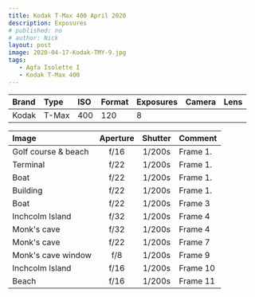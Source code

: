 ```yaml
---
title: Kodak T-Max 400 April 2020
description: Exposures
# published: no
# author: Nick
layout: post
image: 2020-04-17-Kodak-TMY-9.jpg
tags:
   - Agfa Isolette I
   - Kodak T-Max 400
---
```


Brand|Type|ISO|Format|Exposures|Camera|Lens
:----|:---|:--|:-----|:--------|:-----|:----
Kodak|T-Max|400|120|8

Image|Aperture|Shutter|Comment
:----|:------:|:----:|:------
Golf course & beach|f/16|1/200s|Frame 1.
Terminal|f/22|1/200s|Frame 1.
Boat|f/22|1/200s|Frame 1.
Building|f/22|1/200s|Frame 1.
Boat|f/22|1/200s|Frame 3
Inchcolm Island|f/32|1/200s|Frame 4
Monk's cave|f/32|1/200s|Frame 4
Monk's cave|f/22|1/200s|Frame 7
Monk's cave window|f/8|1/200s|Frame 9
Inchcolm Island|f/16|1/200s|Frame 10
Beach|f/16|1/200s|Frame 11
